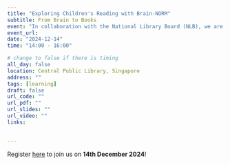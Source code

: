 ```yaml
---
title: "Exploring Children's Reading with Brain-NORM"
subtitle: From Brain to Books
event: "In collaboration with the National Library Board (NLB), we are hosting a public outreach event focused on exploring young children's reading. Led by researchers from Nanyang Technological University (NTU) and the National Institute of Education (NIE), participants will gain insights into current research on reading, including its importance, the brain’s role in reading and numeracy learning, and key developmental milestones for children. Researchers will also share practical strategies based on recent findings that participants can use to help foster young children's reading interests."
event_url:
date: "2024-12-14"
time: "14:00 - 16:00"

# change to false if there is timing
all_day: false
location: Central Public Library, Singapore 
address: ""
tags: [learning]
draft: false
url_code: ""
url_pdf: ""
url_slides: ""
url_video: ""
links:


---
```


Register [here](https://www.eventbrite.sg/e/exploring-childrens-reading-with-brain-norm-from-brain-to-books-tickets-1073904540389?aff=ebdsoporgprofile) to join us on **14th December 2024**!
